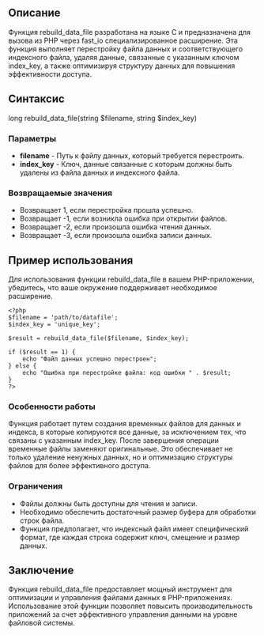 ## Описание

Функция rebuild_data_file разработана на языке C и предназначена для вызова из PHP через fast_io специализированное расширение. 
Эта функция выполняет перестройку файла данных и соответствующего индексного файла, удаляя данные, связанные с указанным ключом index_key, 
а также оптимизируя структуру данных для повышения эффективности доступа.

## Синтаксис

long rebuild_data_file(string $filename, string $index_key)


### Параметры

- **filename** - Путь к файлу данных, который требуется перестроить.
- **index_key** - Ключ, данные связанные с которым должны быть удалены из файла данных и индексного файла.

### Возвращаемые значения

- Возвращает 1, если перестройка прошла успешно.
- Возвращает -1, если возникла ошибка при открытии файлов.
- Возвращает -2, если произошла ошибка чтения данных.
- Возвращает -3, если произошла ошибка записи данных.

## Пример использования

Для использования функции rebuild_data_file в вашем PHP-приложении, убедитесь, что ваше окружение поддерживает необходимое расширение.
```
<?php
$filename = 'path/to/datafile';
$index_key = 'unique_key';

$result = rebuild_data_file($filename, $index_key);

if ($result == 1) {
    echo "Файл данных успешно перестроен";
} else {
    echo "Ошибка при перестройке файла: код ошибки " . $result;
}
?>
```

### Особенности работы

Функция работает путем создания временных файлов для данных и индекса, в которые копируются все данные, за исключением тех, что связаны с указанным index_key. После завершения операции временные файлы заменяют оригинальные. Это обеспечивает не только удаление ненужных данных, но и оптимизацию структуры файлов для более эффективного доступа.

### Ограничения

- Файлы должны быть доступны для чтения и записи.
- Необходимо обеспечить достаточный размер буфера для обработки строк файла.
- Функция предполагает, что индексный файл имеет специфический формат, где каждая строка содержит ключ, смещение и размер данных.

## Заключение

Функция rebuild_data_file предоставляет мощный инструмент для оптимизации и управления файлами данных в PHP-приложениях. Использование этой функции позволяет повысить производительность приложений за счет эффективного управления данными на уровне файловой системы.
